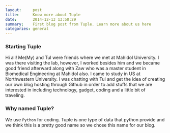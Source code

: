 ```yaml
---
layout:     post
title:      Know more about Tuple
date:       2014-12-13 13:50:29
summary:    First blog post from Tuple. Learn more about us here
categories: general
---
```


### Starting Tuple

Hi all! Me(My) and Tul were friends where we met at Mahidol University. I was there visiting the lab, however, I worked besides him and we became good friend afterward along with Zaw who was a master student in Biomedical Engineering at Mahidol also. I came to study in US at Northwestern University. I was chatting with Tul and get the idea of creating our own blog hosting through Github in order to add stuffs that we are interested in including technology, gadget, coding and a little bit of traveling.

### Why named Tuple?

We use `Python` for coding. Tuple is one type of data that python provide and we think this is a pretty good name so we chose this name for our blog.

